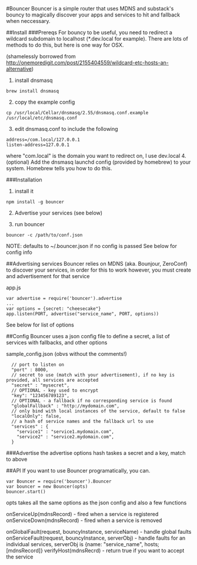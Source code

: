 #Bouncer
Bouncer is a simple router that uses MDNS and substack's bouncy to magically discover your apps and services to hit and fallback when neccessary. 

##Install
###Prereqs
For bouncy to be useful, you need to redirect a wildcard subdomain to localhost (*.dev.local for example). There are lots of methods to do this, but here is one way for OSX.

(shamelessly borrowed from http://onemoredigit.com/post/2155404559/wildcard-etc-hosts-an-alternative)
1. install dnsmasq
``` 
brew install dnsmasq
```
2. copy the example config
``` 
cp /usr/local/Cellar/dnsmasq/2.55/dnsmasq.conf.example /usr/local/etc/dnsmasq.conf
```
3. edit dnsmasq.conf to include the following
```
address=/com.local/127.0.0.1
listen-address=127.0.0.1
```
where "com.local" is the domain you want to redirect on, I use dev.local
4. (optional) Add the dnsmasq launchd config (provided by homebrew) to your system. Homebrew tells you how to do this.

###Installation
1. install it
```
npm install -g bouncer
```

2. Advertise your services (see below)

3. run bouncer
```
bouncer -c /path/to/conf.json
```
NOTE: defaults to ~/.bouncer.json if no config is passed
See below for config info

##Advertising services
Bouncer relies on MDNS (aka. Bounjour, ZeroConf) to discover your services, in order for this to work however, you must create and advertisement for that service

app.js
```
var advertise = require('bouncer').advertise
...
var options = {secret: "cheesecake"}
app.listen(PORT, advertise("service_name", PORT, options))
```

See below for list of options

##Config
Bouncer uses a json config file to define a secret, a list of services with fallbacks, and other options

sample_config.json (obvs without the comments!)
```
  // port to listen on
  "port" : 8000,
  // secret to use (match with your advertisement), if no key is provided, all services are accepted
  "secret" : "mysecret",
  // OPTIONAL - key used to encrypt
  "key": "123456789123",
  // OPTIONAL - a fallback if no corresponding service is found
  "globalFallback" : "http://mydomain.com",
  // only bind with local instances of the service, default to false
  "localOnly": false,
  // a hash of service names and the fallback url to use
  "services" : {
    "service1" : "service1.mydomain.com",
    "service2" : "service2.mydomain.com",
  }
```

###Advertise
the advertise options hash taskes a secret and a key, match to above

##API
If you want to use Bouncer programatically, you can.

```
var Bouncer = require('bouncer').Bouncer
var bouncer = new Bouncer(opts)
bouncer.start()
```

opts takes all the same options as the json config and also a few functions

onServiceUp(mdnsRecord) - fired when a service is registered
onServiceDown(mdnsRecord) - fired when a service is removed

onGlobalFault(request, bouncyInstance, serviceName) - handle global faults
onServiceFault(request, bouncyInstance, serverObj) - handle faults for an individual services, serverObj is {name: "service_name", hosts; [mdnsRecord]}
verifyHost(mdnsRecrd) - return true if you want to accept the service



